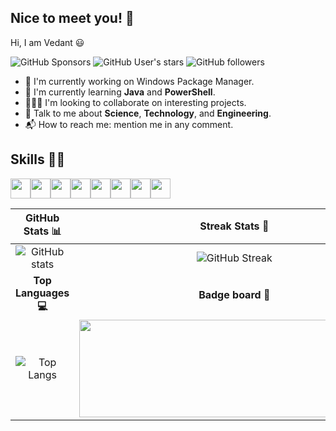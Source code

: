## Nice to meet you! :wave:

Hi, I am Vedant :smiley:

![GitHub Sponsors][github-sponsors-badge] ![GitHub User's stars][github-user-stars-badge] ![GitHub followers][github-followers-badge]

- :telescope: I'm currently working on Windows Package Manager.
- :seedling: I'm currently learning <b>Java</b> and <b>PowerShell</b>.
- :people_holding_hands: I'm looking to collaborate on interesting projects.
- :speech_balloon: Talk to me about <b>Science</b>, <b>Technology</b>, and <b>Engineering</b>.
- :mailbox_with_mail: How to reach me: mention me in any comment.

## Skills :technologist:

<img src="https://github.com/vedantmgoyal2009/vedantmgoyal2009/blob/main/.github/images/icons8-git.svg" width="32px"><img src="https://github.com/vedantmgoyal2009/vedantmgoyal2009/blob/main/.github/images/icons8-github.svg" width="32px"><img src="https://github.com/vedantmgoyal2009/vedantmgoyal2009/blob/main/.github/images/icons8-java.svg" width="32px"><img src="https://github.com/vedantmgoyal2009/vedantmgoyal2009/blob/main/.github/images/icons8-powershell.svg" width="32px"><img src="https://github.com/vedantmgoyal2009/vedantmgoyal2009/blob/main/.github/images/icons8-linux-30.png" width="32px"><img src="https://github.com/vedantmgoyal2009/vedantmgoyal2009/blob/main/.github/images/icons8-google-firebase-console.svg" width="32px"><img src="https://github.com/vedantmgoyal2009/vedantmgoyal2009/blob/main/.github/images/icons8-javascript.svg" width="32px"><img src="https://github.com/vedantmgoyal2009/vedantmgoyal2009/blob/main/.github/images/icons8-wordpress.svg" width="32px">

|         GitHub Stats :bar_chart:          |                           Streak Stats :calendar:                            |
| :---------------------------------------: | :--------------------------------------------------------------------------: |
| ![GitHub stats][github-readme-stats-card] |                    ![GitHub Streak][github-streak-stats]                     |
|       **Top Languages :computer:**        |                        **Badge board :medal_sports:**                        |
|  ![Top Langs][github-top-languages-card]  | <img src="https://holopin.me/vedantmgoyal2009" height="156px" width="496px"> |

[github-streak-stats]: https://github-readme-streak-stats.herokuapp.com?user=vedantmgoyal2009&theme=gruvbox&hide_border=false&date_format=M%20j%5B%2C%20Y%5D
[github-followers-badge]: https://img.shields.io/github/followers/vedantmgoyal2009?logo=github&color=indigo&style=for-the-badge
[github-sponsors-badge]: https://img.shields.io/github/sponsors/vedantmgoyal2009?logo=githubsponsors&style=for-the-badge
[github-user-stars-badge]: https://img.shields.io/github/stars/vedantmgoyal2009?affiliations=OWNER%2CCOLLABORATOR&style=for-the-badge
[github-readme-stats-card]: https://github-readme-stats.vercel.app/api?username=vedantmgoyal2009&show_icons=true&theme=gruvbox
[github-top-languages-card]: https://github-readme-stats.vercel.app/api/top-langs/?username=vedantmgoyal2009&layout=compact&theme=gruvbox
